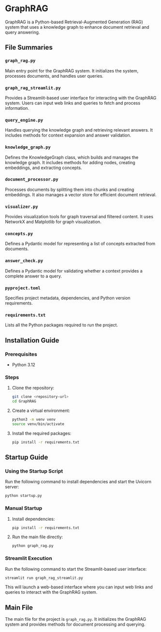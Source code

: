 # GraphRAG

GraphRAG is a Python-based Retrieval-Augmented Generation (RAG) system that uses a knowledge graph to enhance document retrieval and query answering.

## File Summaries

### `graph_rag.py`
Main entry point for the GraphRAG system. It initializes the system, processes documents, and handles user queries.

### `graph_rag_streamlit.py`
Provides a Streamlit-based user interface for interacting with the GraphRAG system. Users can input web links and queries to fetch and process information.

### `query_engine.py`
Handles querying the knowledge graph and retrieving relevant answers. It includes methods for context expansion and answer validation.

### `knowledge_graph.py`
Defines the KnowledgeGraph class, which builds and manages the knowledge graph. It includes methods for adding nodes, creating embeddings, and extracting concepts.

### `document_processor.py`
Processes documents by splitting them into chunks and creating embeddings. It also manages a vector store for efficient document retrieval.

### `visualizer.py`
Provides visualization tools for graph traversal and filtered content. It uses NetworkX and Matplotlib for graph visualization.

### `concepts.py`
Defines a Pydantic model for representing a list of concepts extracted from documents.

### `answer_check.py`
Defines a Pydantic model for validating whether a context provides a complete answer to a query.

### `pyproject.toml`
Specifies project metadata, dependencies, and Python version requirements.

### `requirements.txt`
Lists all the Python packages required to run the project.

## Installation Guide

### Prerequisites
- Python 3.12 

### Steps
1. Clone the repository:
   ```bash
   git clone <repository-url>
   cd GraphRAG
   ```
2. Create a virtual environment:
   ```bash
   python3 -m venv venv
   source venv/bin/activate
   ```
3. Install the required packages:
   ```bash
   pip install -r requirements.txt
   ```

## Startup Guide

### Using the Startup Script
Run the following command to install dependencies and start the Uvicorn server:
```bash
python startup.py
```

### Manual Startup
1. Install dependencies:
   ```bash
   pip install -r requirements.txt
   ```
2. Run the main file directly:
   ```bash
   python graph_rag.py
   ```

### Streamlit Execution
Run the following command to start the Streamlit-based user interface:
```bash
streamlit run graph_rag_streamlit.py
```
This will launch a web-based interface where you can input web links and queries to interact with the GraphRAG system.

## Main File
The main file for the project is `graph_rag.py`. It initializes the GraphRAG system and provides methods for document processing and querying.

